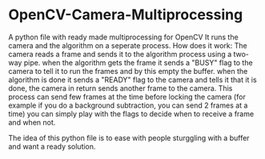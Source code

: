# OpenCV-Camera-Multiprocessing
A python file with ready made multiprocessing for OpenCV
It runs the camera and the algorithm on a seperate process.
How does it work:
The camera reads a frame and sends it to the algorithm process using a two-way pipe. when the algorithm gets the frame it sends
a "BUSY" flag to the camera to tell it to run the frames and by this empty the buffer. when the algorithm is done it sends a "READY" flag to the camera and tells it that it is done, the camera in return sends another frame to the camera.
This process can send few frames at the time before locking the camera (for example if you do a background subtraction, you can send 2 frames at a time)
you can simply play with the flags to decide when to receive a frame and when not.

The idea of this python file is to ease with people sturggling with a buffer and want a ready solution.
